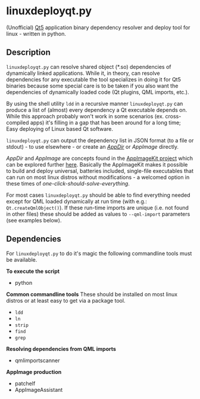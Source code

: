 # linuxdeployqt.py
(Unofficial) [Qt5](//qt.io) application binary dependency resolver and deploy tool for linux - written in python.

## Description
`linuxdeployqt.py` can resolve shared object (*.so) dependencies of dynamically linked applications.
While it, in theory, can resolve dependencies for any executable the tool specializes in doing it for Qt5 binaries because some special care is to be taken if you also want the dependencies of dynamically loaded code (Qt plugins, QML imports, etc.).

By using the shell utility `ldd` in a recursive manner `linuxdeployqt.py` can produce a list of (almost) every dependency a Qt executable depends on. 
While this approach probably won't work in some scenarios (ex. cross-compiled apps) it's filling in a gap that has been around for a long time; Easy deploying of Linux based Qt software.

`linuxdeployqt.py` can output the dependency list in JSON format (to a file or stdout) - to use elsewhere - or create an *[AppDir](http://rox.sourceforge.net/desktop/AppDirs.html)* or *AppImage* directly.

*AppDir* and *AppImage* are concepts found in the [AppImageKit project](https://github.com/probonopd/AppImageKit) which can be explored further [here](https://github.com/probonopd/AppImageKit/wiki/AppImageKit-components). Basically the AppImageKit makes it possible to build and deploy universal, batteries included, single-file executables that can run on most linux distros without modifications - a welcomed option in these times of *one-click-should-solve-everything*.

For most cases `linuxdeployqt.py` should be able to find everything needed except for QML loaded dynamically at run time (with e.g.: `Qt.createQmlObject()`). If these run-time imports are unique (i.e. not found in other files) these should be added as values to `--qml-import` parameters (see examples below).


## Dependencies

For `linuxdeployqt.py` to do it's magic the following commandline tools must be available.

**To execute the script**
* python

**Common commandline tools**
These should be installed on most linux distros or at least easy to get via a package tool.
* `ldd`
* `ln`
* `strip`
* `find`
* `grep`

**Resolving dependencies from QML imports**
* qmlimportscanner

**AppImage production**
* patchelf
* AppImageAssistant

